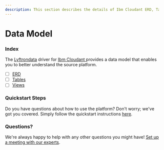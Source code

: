 ```yaml
---
description: This section describes the details of Ibm Cloudant ERD, Tables, and Views.
---
```


# Data Model

### Index

The  [Lyftrondata](https://www.lyftrondata.com/) driver for [Ibm Cloudant](https://www.lyftrondata.com/integration/ibm-cloudant/)[ ](https://www.lyftrondata.com/integration/ibm-cloudant/)provides a data model that enables you to better understand the source platform.

* [ ] [ERD](../../../technology-analytics/ibm-cloudant/data-model/erd.md)
* [ ] [Tables](../../../technology-analytics/ibm-cloudant/data-model/tables.md)
* [ ] [Views](../../../technology-analytics/ibm-cloudant/data-model/views.md)

### Quickstart Steps

Do you have questions about how to use the platform? Don't worry; we've got you covered. Simply follow the quickstart instructions [here](../../../../quickstart-steps.md).

### Questions? <a href="#questions" id="questions"></a>

We're always happy to help with any other questions you might have! [Set up a meeting with our experts](https://www.lyftrondata.com/book-a-meeting/).

